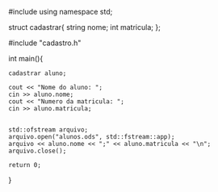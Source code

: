 #include<iostream>
using namespace std;

struct cadastrar{
	string nome;
	int matricula;
};  

#include "cadastro.h"

int main(){
	
	cadastrar aluno;
	
	cout << "Nome do aluno: ";
	cin >> aluno.nome;
	cout << "Numero da matricula: ";
	cin >> aluno.matricula;
	
	
	std::ofstream arquivo;
    arquivo.open("alunos.ods", std::fstream::app);
	arquivo << aluno.nome << ";" << aluno.matricula << "\n";
    arquivo.close();
	
	return 0;
} 
